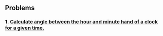 ## Problems

### 1. [Calculate angle between the hour and minute hand of a clock for a given time.](clock_angle.py)

